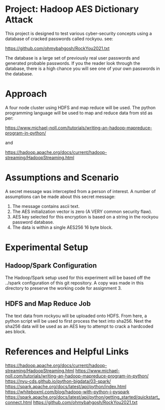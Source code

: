# Project: Hadoop AES Dictionary Attack
This project is designed to test various cyber-security concepts using
a database of cracked passwords called rockyou.
see:

https://github.com/ohmybahgosh/RockYou2021.txt

The database is a large set of previously real user passwords and
generated probable passwords. If you the reader look through the
database, there is a high chance you will see one of your own
passwords in the database.


# Approach

A four node cluster using HDFS and map reduce will be used.
The python programming language will be used to map and reduce 
data from std as per:

https://www.michael-noll.com/tutorials/writing-an-hadoop-mapreduce-program-in-python/

and 

https://hadoop.apache.org/docs/current/hadoop-streaming/HadoopStreaming.html

# Assumptions and Scenario
A secret message was intercepted from a person of interest. A number of assumptions can be made about this secret message:
1. The message contains ascii text.
2. The AES initialization vector is zero (A VERY common security flaw).
3. AES key selected for this encryption is based on a string in the rockyou password database.
4. The data is within a single AES256 16 byte block.

# Experimental Setup

## Hadoop/Spark Configuration
The Hadoop/Spark setup used for this experiment will be based off the
../spark configuration of this git repository. A copy was made in this
directory to preserve the working code for assignment 3.

## HDFS and Map Reduce Job
The text data from rockyou will be uploaded onto HDFS. From here, a
python script will be used to first process the text into sha256. Next
the sha256 data will be used as an AES key to attempt to crack a
hardcoded aes block.

# References and Helpful Links
https://hadoop.apache.org/docs/current/hadoop-streaming/HadoopStreaming.html
https://www.michael-noll.com/tutorials/writing-an-hadoop-mapreduce-program-in-python/
https://nyu-cds.github.io/python-bigdata/03-spark/
https://spark.apache.org/docs/latest/api/python/index.html
https://whiteboxml.com/blog/hadoop-with-python-i-pyspark
https://spark.apache.org/docs/latest/api/python/getting_started/quickstart_connect.html
https://github.com/ohmybahgosh/RockYou2021.txt
